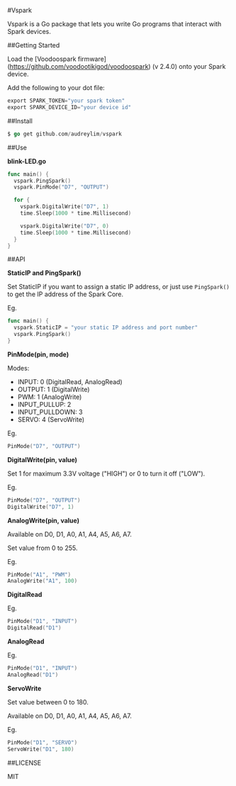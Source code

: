 #Vspark

Vspark is a Go package that lets you write Go programs that interact with Spark devices.

##Getting Started

Load the [Voodoospark firmware] (https://github.com/voodootikigod/voodoospark) (v 2.4.0)  onto your Spark device. 

Add the following to your dot file:

```go
export SPARK_TOKEN="your spark token"
export SPARK_DEVICE_ID="your device id"
```

##Install

```go
$ go get github.com/audreylim/vspark
```

##Use

**blink-LED.go**

```go
func main() {
  vspark.PingSpark()
  vspark.PinMode("D7", "OUTPUT")

  for {
    vspark.DigitalWrite("D7", 1)
    time.Sleep(1000 * time.Millisecond)

    vspark.DigitalWrite("D7", 0)
    time.Sleep(1000 * time.Millisecond)
  }
}
```

##API

**StaticIP and PingSpark()**

Set StaticIP if you want to assign a static IP address, or just use `PingSpark()` to get the IP address of the Spark Core.

Eg.
```go 
func main() {
  vspark.StaticIP = "your static IP address and port number"
  vspark.PingSpark()
}
```  

**PinMode(pin, mode)**

Modes:
- INPUT:           0 (DigitalRead, AnalogRead)
- OUTPUT:          1 (DigitalWrite)
- PWM:             1 (AnalogWrite)
- INPUT_PULLUP:    2
- INPUT_PULLDOWN:  3
- SERVO:           4 (ServoWrite)

Eg. 
```go
PinMode("D7", "OUTPUT")
```

**DigitalWrite(pin, value)**

Set 1 for maximum 3.3V voltage ("HIGH") or 0 to turn it off ("LOW").

Eg. 
```go
PinMode("D7", "OUTPUT")
DigitalWrite("D7", 1)
```

**AnalogWrite(pin, value)**

Available on D0, D1, A0, A1, A4, A5, A6, A7.

Set value from 0 to 255.

Eg.
```go
PinMode("A1", "PWM")
AnalogWrite("A1", 100)
```

**DigitalRead**

Eg.
```go
PinMode("D1", "INPUT")
DigitalRead("D1")
```

**AnalogRead**

Eg.
```go
PinMode("D1", "INPUT")
AnalogRead("D1")
```

**ServoWrite**

Set value between 0 to 180.

Available on D0, D1, A0, A1, A4, A5, A6, A7.

Eg.
```go
PinMode("D1", "SERVO")
ServoWrite("D1", 180)
```

##LICENSE

MIT
